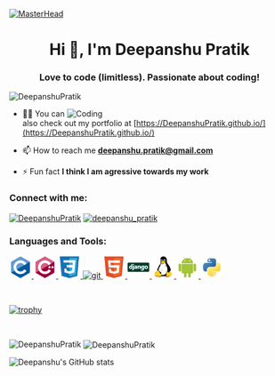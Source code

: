 [![MasterHead](https://media-exp1.licdn.com/dms/image/C4E16AQF-YdClTtUhMg/profile-displaybackgroundimage-shrink_350_1400/0/1600774582457?e=1628121600&v=beta&t=HN2xs8iRv7SQr4RlzzSs1KrRhnC0CpUfD1K40jqxYWc)](https://DeepanshuPratik.github.io)
<h1 align="center">Hi 👋, I'm Deepanshu Pratik</h1>
<h3 align="center">Love to code (limitless). Passionate about coding!</h3>

<p align="left"> <img src="https://komarev.com/ghpvc/?username=DeepanshuPratik&label=PROFILE+VIEWS%20&color=129e00&style=plastic" alt="DeepanshuPratik" /> </p>
<img align="right" alt="Coding" width="400" src="https://cdn.dribbble.com/users/2646423/screenshots/5507196/computer.gif">

- 👨‍💻 You can also check out my portfolio at [https://DeepanshuPratik.github.io/](https://DeepanshuPratik.github.io/)

- 📫 How to reach me **deepanshu.pratik@gmail.com**

- ⚡ Fun fact **I think I am agressive towards my work**

<h3 align="left">Connect with me:</h3>
<p align="left">

<a href="https://linkedin.com/in/deepanshu-pratik-41b6641a5" target="blank"><img align="center" src="https://cdn.jsdelivr.net/npm/simple-icons@3.0.1/icons/linkedin.svg" alt="DeepanshuPratik" height="30" width="40" /></a>
<a href="https://www.instagram.com/deepanshu_pratik/?hl=en" target="blank"><img align="center" src="https://cdn.jsdelivr.net/npm/simple-icons@3.0.1/icons/instagram.svg" alt="deepanshu_pratik" height="30" width="40" /></a>
</p>

<h3 align="left">Languages and Tools:</h3>
<p align="left"> <a href="https://www.cprogramming.com/" target="_blank"> <img src="https://github.com/devicons/devicon/blob/master/icons/c/c-original.svg" alt="c" width="40" height="40"/> </a> <a href="https://www.youtube.com/watch?v=z9bZufPHFLU&list=PLfqMhTWNBTe0b2nM6JHVCnAkhQRGiZMSJ" target="_blank"> <img src="https://github.com/devicons/devicon/blob/master/icons/cplusplus/cplusplus-original.svg" alt="cplusplus" width="40" height="40"/> </a> <a href="https://www.w3schools.com/css/" target="_blank"> <img src="https://github.com/devicons/devicon/blob/master/icons/css3/css3-original.svg" alt="css3" width="40" height="40"/> </a> <a href="https://www.figma.com/" target="_blank"></a> <a href="https://git-scm.com/" target="_blank"> <img src="https://www.vectorlogo.zone/logos/git-scm/git-scm-icon.svg" alt="git" width="40" height="40"/> </a> <a href="https://www.w3.org/html/" target="_blank"> <img src="https://github.com/devicons/devicon/blob/master/icons/html5/html5-original.svg" alt="html5" width="40" height="40"/> </a><a href="https://www.youtube.com/watch?v=5BDgKJFZMl8&list=PLu0W_9lII9ah7DDtYtflgwMwpT3xmjXY9"><img src="https://github.com/devicons/devicon/blob/master/icons/django/django-original.svg" alt="django" width="40" height="40"/> <a href="https://www.linux.org/" target="_blank"> <img src="https://github.com/devicons/devicon/blob/master/icons/linux/linux-original.svg" alt="linux" width="40" height="40"/> </a> <a href="https://www.youtube.com/watch?v=InigFUSiPl8&list=PLu0W_9lII9aiL0kysYlfSOUgY5rNlOhUd" target="_blank"> <img src="https://github.com/devicons/devicon/blob/master/icons/android/android-original.svg" alt="Android Development" width="40" height="40"/> </a> <a href="https://www.python.org" target="_blank"> <img src="https://github.com/devicons/devicon/blob/master/icons/python/python-original.svg" alt="python" width="40" height="40"/> </a> </p>
<br>
  
[![trophy](https://github-profile-trophy.vercel.app/?username=DeepanshuPratik)](https://github.com/DeepanshuPratik/github-profile-trophy)

<br>
<p><img align="left" src="https://github-readme-stats.vercel.app/api/top-langs?username=DeepanshuPratik&show_icons=true&locale=en&layout=compact" alt="DeepanshuPratik" /></p>

<p>&nbsp;<img align="center" src="https://github-readme-stats.vercel.app/api?username=DeepanshuPratik&show_icons=true&locale=en" alt="DeepanshuPratik" /></p>

![Deepanshu's GitHub stats](https://github-readme-stats.vercel.app/api?username=DeepanshuPratik&count_private=true)


